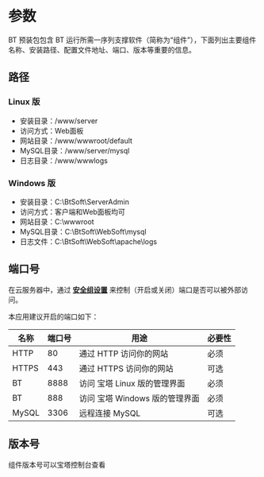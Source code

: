 # 参数

BT 预装包包含 BT 运行所需一序列支撑软件（简称为“组件”），下面列出主要组件名称、安装路径、配置文件地址、端口、版本等重要的信息。

## 路径

### Linux 版

*   安装目录：/www/server
*   访问方式：Web面板
*   网站目录：/www/wwwroot/default
*   MySQL目录：/www/server/mysql
*   日志目录：/www/wwwlogs

### Windows 版

*   安装目录：C:\BtSoft\ServerAdmin
*   访问方式：客户端和Web面板均可
*   网站目录：C:\wwwroot
*   MySQL目录：C:\BtSoft\WebSoft\mysql
*   日志文件：C:\BtSoft\WebSoft\apache\logs

## 端口号

在云服务器中，通过 **[安全组设置](https://support.websoft9.com/docs/faq/zh/tech-instance.html)** 来控制（开启或关闭）端口是否可以被外部访问。 

本应用建议开启的端口如下：

| 名称 | 端口号 | 用途 |  必要性 |
| --- | --- | --- | --- |
| HTTP | 80 | 通过 HTTP 访问你的网站 | 必须 |
| HTTPS | 443 | 通过 HTTPS 访问你的网站 | 可选 |
| BT| 8888 | 访问 宝塔 Linux 版的管理界面 | 必须 |
| BT | 888 | 访问 宝塔 Windows 版的管理界面 | 必须 |
| MySQL | 3306 | 远程连接 MySQL | 可选 |

## 版本号

组件版本号可以宝塔控制台查看